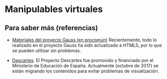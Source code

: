 # Manipulables virtuales



## Para saber más \(referencias\)

* [Materiales del proyecto Gauss \(en procomún\)](https://procomun.educalab.es/es/ode-search?sort=publicationDate-DESC&query=ProyectoGauss&f%5B0%5D=type%3A%22ODE%22&type=LEARNING_RESOURCE) Recientemente, todo lo realizado en el proyecto Gauss ha sido actualizado a HTML5, por lo que se pueden utilizar sin problemas.

* [Descartes](http://recursostic.educacion.es/descartes/web/DescartesWeb2.0/descripcionWeb2.0.html). El Proyecto Descartes fue promovido y financiado por el Ministerio de Educación de España. Actualmente \(octubre de 2017\) se están migrando los contenidos para evitar problemas de visualización.



